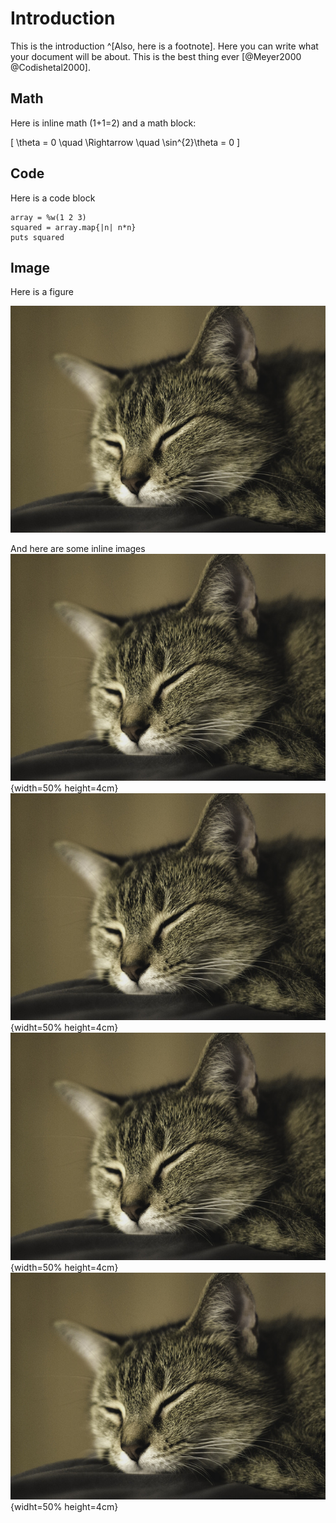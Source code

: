 # Introduction

This is the introduction ^[Also, here is a footnote]. Here you can write what
your document will be about. This is the best thing ever [@Meyer2000
@Codishetal2000].

## Math

Here is inline math \(1+1=2\) and a math block:

\[
\theta = 0
\quad \Rightarrow \quad
\sin^{2}\theta = 0
\]

## Code

Here is a code block

```{.ruby .numberLines}
array = %w(1 2 3)
squared = array.map{|n| n*n}
puts squared
```

## Image

Here is a figure

![Ginger the Cat by Henry Riley](images/cat.jpg)

And here are some inline images
![](images/cat.jpg){width=50% height=4cm} ![](images/cat.jpg){widht=50% height=4cm}
![](images/cat.jpg){width=50% height=4cm} ![](images/cat.jpg){widht=50% height=4cm}
